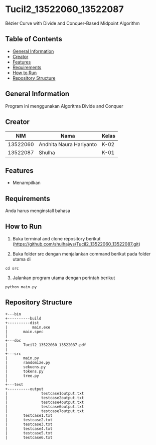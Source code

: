 # Tucil2_13522060_13522087
Bézier Curve with Divide and Conquer-Based Midpoint Algorithm

## Table of Contents
* [General Information](#general-information)
* [Creator](#creator)
* [Features](#features)
* [Requirements](#requirements)
* [How to Run](#how-to-run)
* [Repository Structure](#repository-structure)

## General Information
Program ini menggunakan Algoritma Divide and Conquer 

## Creator
| NIM      | Nama                    | Kelas                                                                                                                                                                                                               |
|----------|-------------------------|--------------------------------------------------------------------------------------------------------------------------------------------------------------------------------------------------------------------------------|
| 13522060 | Andhita Naura Hariyanto    | K-02                                                              |
| 13522087 | Shulha    | K-01                                                              |

## Features
- Menampilkan 

## Requirements
Anda harus menginstall bahasa 

## How to Run
1. Buka terminal and clone repository berikut (https://github.com/shulhajws/Tucil2_13522060_13522087.git)

2. Buka folder src dengan menjalankan command berikut pada folder utama di
```
cd src
```

3. Jalankan program utama dengan perintah berikut

```
python main.py
```

## Repository Structure
```
+---bin
+----------build  
+----------dist
|           main.exe
|       main.spec
|
+---doc
|       Tucil2_13522060_13522087.pdf
|
+---src
|       main.py
|       randomize.py
|       sekuens.py
|       tokens.py
|       tree.py
|
+---test
+----------output                
|               testcase1output.txt
|               testcase2output.txt
|               testcase4output.txt
|               testcase6output.txt
|               testcase7output.txt
|       testcase1.txt
|       testcase2.txt
|       testcase3.txt
|       testcase4.txt
|       testcase5.txt
|       testcase6.txt
```